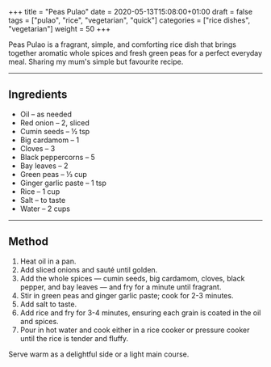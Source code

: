 +++
title = "Peas Pulao"
date = 2020-05-13T15:08:00+01:00
draft = false
tags = ["pulao", "rice", "vegetarian", "quick"]
categories = ["rice dishes", "vegetarian"]
weight = 50
+++

Peas Pulao is a fragrant, simple, and comforting rice dish that brings together aromatic whole spices and fresh green peas for a perfect everyday meal. Sharing my mum's simple but favourite recipe.

---

## Ingredients

- Oil – as needed  
- Red onion – 2, sliced  
- Cumin seeds – ½ tsp  
- Big cardamom – 1  
- Cloves – 3  
- Black peppercorns – 5  
- Bay leaves – 2  
- Green peas – ⅓ cup  
- Ginger garlic paste – 1 tsp  
- Rice – 1 cup  
- Salt – to taste  
- Water – 2 cups  

---

## Method

1. Heat oil in a pan.  
2. Add sliced onions and sauté until golden.  
3. Add the whole spices — cumin seeds, big cardamom, cloves, black pepper, and bay leaves — and fry for a minute until fragrant.  
4. Stir in green peas and ginger garlic paste; cook for 2-3 minutes.  
5. Add salt to taste.  
6. Add rice and fry for 3-4 minutes, ensuring each grain is coated in the oil and spices.  
7. Pour in hot water and cook either in a rice cooker or pressure cooker until the rice is tender and fluffy.  

Serve warm as a delightful side or a light main course.

